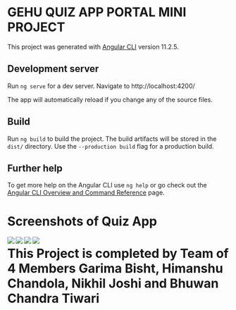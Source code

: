 # GEHU QUIZ APP PORTAL MINI PROJECT 

This project was generated with [Angular CLI](https://github.com/angular/angular-cli) version 11.2.5.

## Development server

Run `ng serve` for a dev server. Navigate to http://localhost:4200/ 

The app will automatically reload if you change any of the source files.

## Build

Run `ng build` to build the project. The build artifacts will be stored in the `dist/` directory. Use the `--production build` flag for a production build.


## Further help

To get more help on the Angular CLI use `ng help` or go check out the [Angular CLI Overview and Command Reference](https://angular.io/cli) page.


# Screenshots of Quiz App

<img align="left" src="https://github.com/himanshuchandola/GEHU-QUIZ-PORTAL/blob/main/screenshots/img4.png?raw=true "/>
<img align="left" src="https://github.com/himanshuchandola/GEHU-QUIZ-PORTAL/blob/main/screenshots/img1.png?raw=true"/>
<img align="left" src="https://github.com/himanshuchandola/GEHU-QUIZ-PORTAL/blob/main/screenshots/img2.png?raw=true"/>
<img align="left" src="https://github.com/himanshuchandola/GEHU-QUIZ-PORTAL/blob/main/screenshots/img3.png?raw=true"/>

# This Project is completed by Team of 4 Members Garima Bisht, Himanshu Chandola, Nikhil Joshi and Bhuwan Chandra Tiwari
